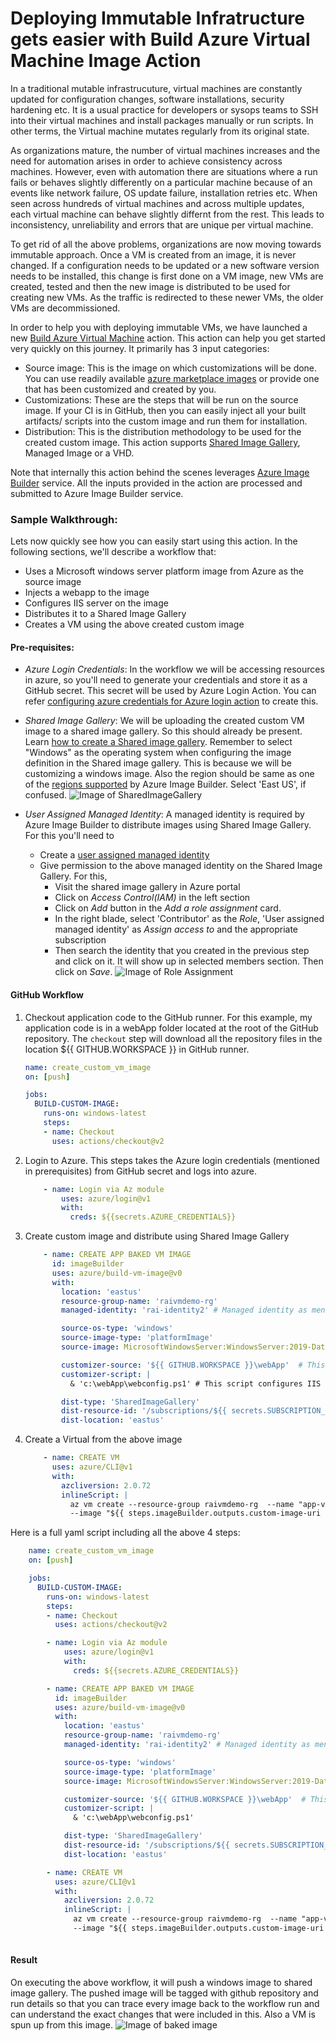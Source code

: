# Deploying Immutable Infratructure gets easier with Build Azure Virtual Machine Image Action

In a traditional mutable infrastrucuture, virtual machines are constantly updated for configuration changes, software installations, security hardening etc. It is a usual practice for developers or sysops teams to SSH into their virtual machines and install packages manually or run scripts. In other terms, the Virtual machine mutates regularly from its original state. 

As organizations mature, the number of virtual machines increases and the need for automation  arises in order to achieve consistency across machines. However, even with automation there are situations where a run fails or behaves slightly differently on a particular machine because of an events like network failure, OS update failure, installation retries etc. When seen across hundreds of virtual machines and across multiple updates, each virtual machine can behave slightly differnt from the rest. This leads to inconsistency, unreliability and errors that are unique per virtual machine.

To get rid of all the above problems, organizations are now moving towards immutable approach. Once a VM is created from an image, it is never changed. If a configuration needs to be updated or a new software version needs to be installed, this change is first done on a VM image, new VMs are created, tested and then the new image is distributed to be used for creating new VMs. As the traffic is redirected to these newer VMs, the older VMs are decommissioned. 

In order to help you with deploying immutable VMs, we have launched a new [Build Azure Virtual Machine](https://github.com/marketplace/actions/build-azure-virtual-machine-image) action. This action can help you get started very quickly on this journey. It primarily has 3 input categories:

- Source image: This is the image on which customizations will be done. You can use readily available [azure marketplace images](https://docs.microsoft.com/en-us/azure/virtual-machines/windows/cli-ps-findimage)  or provide one that has been customized and created by you. 
- Customizations: These are the steps that will be run on the source image. If your CI is in GitHub, then you can easily inject all your built artifacts/ scripts into the custom image and   run them for installation.
- Distribution: This is the distribution methodology to be used for the created custom image. This action supports [Shared Image Gallery](https://docs.microsoft.com/en-us/azure/virtual-machines/windows/shared-image-galleries), Managed Image or a VHD.

Note that internally this action behind the scenes leverages [Azure Image Builder](https://docs.microsoft.com/en-us/azure/virtual-machines/windows/image-builder-overview) service. All the inputs provided in the action are processed and submitted to Azure Image Builder service. 


### Sample Walkthrough: 

Lets now quickly see how you can easily start using this action. In the following sections, we'll describe a workflow that:

- Uses a Microsoft windows server platform image from Azure as the source image
- Injects a webapp to the image
- Configures IIS server on the image
- Distributes it to a Shared Image Gallery
- Creates a VM using the above created custom image


#### Pre-requisites:
- *Azure Login Credentials*: In the workflow we will be accessing resources in azure, so you'll need to generate your credentials and store it as a GitHub secret. This secret will be used by Azure Login Action. You can refer [configuring azure credentials for Azure login action](https://github.com/zenithworks/Custom_VM_Image#configure-credentials-for-azure-login-action) to create this.

- *Shared Image Gallery*: We will be uploading the created custom VM image to a shared image gallery. So this should already be present. Learn [how to create a Shared image gallery](https://docs.microsoft.com/en-us/azure/virtual-machines/windows/shared-images-portal#:~:text=In%20the%20Shared%20image%20gallery,the%20name%20of%20the%20gallery.). Remember to select "Windows" as the operating system when configuring the image definition in the Shared image gallery. This is because we will be customizing a windows image. Also the region should be same as one of the [regions supported](https://docs.microsoft.com/en-us/azure/virtual-machines/windows/image-builder-overview#regions) by Azure Image Builder. Select 'East US', if confused.
![Image of SharedImageGallery](./_imgs/sig.png)


- *User Assigned Managed Identity*: A managed identity is required by Azure Image Builder to distribute images using Shared Image Gallery. For this you'll need to
  - Create a [user assigned managed identity](https://docs.microsoft.com/en-us/azure/active-directory/managed-identities-azure-resources/how-to-manage-ua-identity-cli)
  - Give permission to the above managed identity on the Shared Image Gallery. For this,
    - Visit the shared image gallery in Azure portal
    - Click on  *Access Control(IAM)* in the left section
    - Click on *Add* button in the *Add a role assignment* card. 
    - In the right blade, select 'Contributor' as the *Role*, 'User assigned managed identity' as *Assign access to* and the appropriate subscription
    - Then search the identity that you created in the previous step and click on it. It will show up in selected members section. Then click on *Save*.
![Image of Role Assignment](./_imgs/role-assignment.png)


 
#### GitHub Workflow

1. Checkout application code to the GitHub runner. For this example, my application code is in a webApp folder located at the root of the GitHub repository. The `checkout` step will download all the repository files in the location ${{ GITHUB.WORKSPACE }} in GitHub runner.

    ```yaml
    name: create_custom_vm_image
    on: [push]

    jobs:
      BUILD-CUSTOM-IMAGE:
        runs-on: windows-latest    
        steps:
        - name: Checkout
          uses: actions/checkout@v2    
    ```

2. Login to Azure. This steps takes the Azure login credentials (mentioned in prerequisites) from GitHub secret and logs into azure.

    ```yaml
        - name: Login via Az module
            uses: azure/login@v1
            with:
              creds: ${{secrets.AZURE_CREDENTIALS}}
    ```

3. Create custom image and distribute using Shared Image Gallery

    ```yaml
        - name: CREATE APP BAKED VM IMAGE
          id: imageBuilder
          uses: azure/build-vm-image@v0
          with:
            location: 'eastus'
            resource-group-name: 'raivmdemo-rg'
            managed-identity: 'rai-identity2' # Managed identity as mentioned in pre-requisites.

            source-os-type: 'windows'
            source-image-type: 'platformImage'
            source-image: MicrosoftWindowsServer:WindowsServer:2019-Datacenter:latest #unique  identitifier of source image

            customizer-source: '${{ GITHUB.WORKSPACE }}\webApp'  # This folder gets injected to the image at directory location C:\
            customizer-script: |
              & 'c:\webApp\webconfig.ps1' # This script configures IIS server

            dist-type: 'SharedImageGallery'
            dist-resource-id: '/subscriptions/${{ secrets.SUBSCRIPTION_ID }}resourceGroups/ raivmdemo-rg/providers/Microsoft.Compute/galleries/appImageGallery/images/AppBakedVMs/versions/0.1.${{ GITHUB.RUN_ID }}' #Replace with the resource id of your shared image  gallery's image definition
            dist-location: 'eastus'
    ```

4. Create a Virtual from the above image

    ```yaml
        - name: CREATE VM
          uses: azure/CLI@v1
          with:
            azcliversion: 2.0.72
            inlineScript: |
              az vm create --resource-group raivmdemo-rg  --name "app-vm-${{ GITHUB.RUN_NUMBER }}"  --admin-username moala --admin-password "${{ secrets.VM_PWD }}" --location  eastus \
              --image "${{ steps.imageBuilder.outputs.custom-image-uri }}"              

    ```


Here is a full yaml script including all the above 4 steps:



```yaml
    name: create_custom_vm_image
    on: [push]

    jobs:
      BUILD-CUSTOM-IMAGE:
        runs-on: windows-latest    
        steps:
        - name: Checkout
          uses: actions/checkout@v2    

        - name: Login via Az module
            uses: azure/login@v1
            with:
              creds: ${{secrets.AZURE_CREDENTIALS}}

        - name: CREATE APP BAKED VM IMAGE
          id: imageBuilder
          uses: azure/build-vm-image@v0
          with:
            location: 'eastus'
            resource-group-name: 'raivmdemo-rg'
            managed-identity: 'rai-identity2' # Managed identity as mentioned in pre-requisites.

            source-os-type: 'windows'
            source-image-type: 'platformImage'
            source-image: MicrosoftWindowsServer:WindowsServer:2019-Datacenter:latest #unique  identitifier of source image

            customizer-source: '${{ GITHUB.WORKSPACE }}\webApp'  # This folder gets copied tothe   image at location C:\
            customizer-script: |
              & 'c:\webApp\webconfig.ps1'

            dist-type: 'SharedImageGallery'
            dist-resource-id: '/subscriptions/${{ secrets.SUBSCRIPTION_ID }}resourceGroups/ raivmdemo-rg/providers/Microsoft.Compute/galleries/appImageGallery/images/AppBakedVMs/versions/0.1.${{ GITHUB.RUN_ID }}' #Replace with the resource id of your shared image  gallery's image definition
            dist-location: 'eastus'

        - name: CREATE VM
          uses: azure/CLI@v1
          with:
            azcliversion: 2.0.72
            inlineScript: |
              az vm create --resource-group raivmdemo-rg  --name "app-vm-${{ GITHUB.RUN_NUMBER }}"  --admin-username myusername --admin-password "${{ secrets.VM_PWD }}" --location  eastus \
              --image "${{ steps.imageBuilder.outputs.custom-image-uri }}"              
        
```


#### Result

On executing the above workflow, it will push a windows image to shared image gallery. The pushed image will be tagged with github repository and run details so that you can trace every image back to the workflow run and can understand the exact changes that were included in this. Also a VM is spun up from this image.  ![Image of baked image](./_imgs/bakedimage.png)

